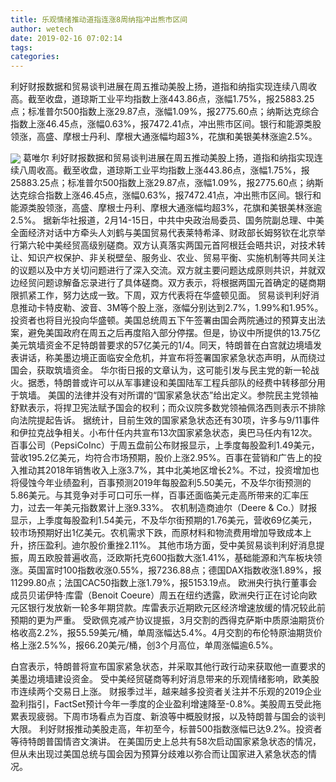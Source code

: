 ```yaml
---
title: 乐观情绪推动道指连涨8周纳指冲出熊市区间
author: wetech
date: 2019-02-16 07:02:14
tags: 
categories: 
---
```

利好财报数据和贸易谈判进展在周五推动美股上扬，道指和纳指实现连续八周收高。截至收盘，道琼斯工业平均指数上涨443.86点，涨幅1.75%，报25883.25点；标准普尔500指数上涨29.87点，涨幅1.09%，报2775.60点；纳斯达克综合指数上涨46.45点，涨幅0.63%，报7472.41点，冲出熊市区间。银行和能源类股领涨，高盛、摩根士丹利、摩根大通涨幅均超3%，花旗和美银美林涨逾2.5%。
<!-- more -->
<img align="center" border="0" src="https://imgcdn.yicai.com/uppics/images/2019/02/ebc9c5f844048d5b1e9353af14aaa036.jpg" />
葛唯尔
利好财报数据和贸易谈判进展在周五推动美股上扬，道指和纳指实现连续八周收高。截至收盘，道琼斯工业平均指数上涨443.86点，涨幅1.75%，报25883.25点；标准普尔500指数上涨29.87点，涨幅1.09%，报2775.60点；纳斯达克综合指数上涨46.45点，涨幅0.63%，报7472.41点，冲出熊市区间。银行和能源类股领涨，高盛、摩根士丹利、摩根大通涨幅均超3%，花旗和美银美林涨逾2.5%。
据新华社报道，2月14-15日，中共中央政治局委员、国务院副总理、中美全面经济对话中方牵头人刘鹤与美国贸易代表莱特希泽、财政部长姆努钦在北京举行第六轮中美经贸高级别磋商。双方认真落实两国元首阿根廷会晤共识，对技术转让、知识产权保护、非关税壁垒、服务业、农业、贸易平衡、实施机制等共同关注的议题以及中方关切问题进行了深入交流。双方就主要问题达成原则共识，并就双边经贸问题谅解备忘录进行了具体磋商。双方表示，将根据两国元首确定的磋商期限抓紧工作，努力达成一致。下周，双方代表将在华盛顿见面。
贸易谈判利好消息推动卡特皮勒、波音、3M等个股上涨，涨幅分别达到2.7%，1.99%和1.95%。
投资者也将目光投向华盛顿。美国总统周五下午签署由国会两院通过的预算支出法案，避免美国政府在周五之后再度陷入部分停摆。但是，协议中所提供的13.75亿美元筑墙资金不足特朗普要求的57亿美元的1/4。同天，特朗普在白宫就边境墙发表讲话，称美墨边境正面临安全危机，并宣布将签署国家紧急状态声明，从而绕过国会，获取筑墙资金。
华尔街日报的文章认为，这可能引发与民主党的新一轮战火。据悉，特朗普或许可以从军事建设和美国陆军工程兵部队的经费中转移部分用于筑墙。
美国的法律并没有对所谓的“国家紧急状态”给出定义。参院民主党领袖舒默表示，将捍卫宪法赋予国会的权利；而众议院多数党领袖佩洛西则表示不排除向法院提起告诉。
据统计，目前生效的国家紧急状态还有30项，许多与9/11事件和伊拉克战争相关。小布什任内共宣布13次国家紧急状态，奥巴马任内有12次。
百事公司（PepsiCoInc）于周五盘前公布财报显示，上季度每股盈利1.49美元，营收195.2亿美元，均符合市场预期，股价上涨2.95%。百事在营销和广告上的投入推动其2018年销售收入上涨3.7%，其中北美地区增长2%。不过，投资增加也将侵蚀今年业绩盈利，百事预测2019年每股盈利5.50美元，不及华尔街预测的5.86美元。与其竞争对手可口可乐一样，百事还面临美元走高所带来的汇率压力，过去一年美元指数累计上涨9.33%。
农机制造商迪尔（Deere & Co.）财报显示，上季度每股盈利1.54美元，不及华尔街预期的1.76美元，营收69亿美元，较市场预期好出1亿美元。农机需求下跌，而原材料和物流费用增加导致成本上升，挤压盈利。迪尔股价重挫2.11%。
其他市场方面，受中美贸易谈判利好消息提振，周五欧股普遍收高，泛欧斯托克600指数大涨1.41%，基础能源和汽车板块领涨。英国富时100指数收涨0.55%，报7236.88点；德国DAX指数收涨1.89%，报11299.80点；法国CAC50指数上涨1.79%，报5153.19点。
欧洲央行执行董事会成员贝诺伊特·库雷（Benoit Coeure）周五在纽约透露，欧洲央行正在讨论向欧元区银行发放新一轮多年期贷款。库雷表示近期欧元区经济增速放缓的情况较此前预期的更为严重。
受欧佩克减产协议提振，3月交割的西得克萨斯中质原油期货价格收高2.2%，报55.59美元/桶，单周涨幅达5.4%。4月交割的布伦特原油期货价格上涨2.5%%，报66.20美元/桶，创3个月高位，单周涨幅逾6.5%。
 
 
白宫表示，特朗普将宣布国家紧急状态，并采取其他行政行动来获取他一直要求的美墨边境墙建设资金。
受中美经贸磋商等利好消息带来的乐观情绪影响，欧美股市连续两个交易日上涨。
财报季过半，越来越多投资者关注并不乐观的2019企业盈利指引，FactSet预计今年一季度的企业盈利增速降至-0.8%。美股周五受此拖累表现疲弱。下周市场看点为百度、新浪等中概股财报，以及特朗普与国会的谈判大限。
利好财报推动美股走高，年初至今，标普500指数涨幅已达9.2%。投资者等待特朗普国情咨文演讲。
在美国历史上总共有58次启动国家紧急状态的情况，但从未出现过美国总统与国会因为预算分歧难以弥合而让国家进入紧急状态的情况。
